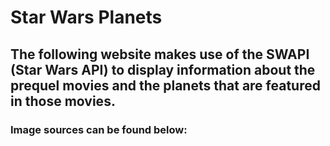 # Star Wars Planets

## The following website makes use of the SWAPI (Star Wars API) to display information about the prequel movies and the planets that are featured in those movies.

### Image sources can be found below:

###